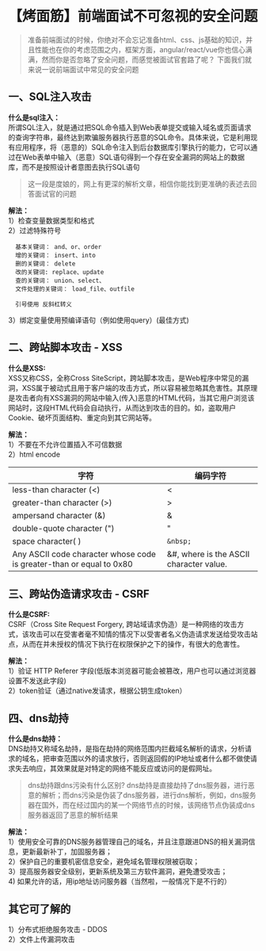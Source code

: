 # 【烤面筋】前端面试不可忽视的安全问题
> 准备前端面试的时候，你绝对不会忘记准备html、css、js基础的知识，并且性能也在你的考虑范围之内，框架方面，angular/react/vue你也信心满满，然而你是否忽略了安全问题，而感觉被面试官套路了呢？
> 下面我们就来说一说前端面试中常见的安全问题

## 一、SQL注入攻击
**什么是sql注入：**   
所谓SQL注入，就是通过把SQL命令插入到Web表单提交或输入域名或页面请求的查询字符串，最终达到欺骗服务器执行恶意的SQL命令。具体来说，它是利用现有应用程序，将（恶意的）SQL命令注入到后台数据库引擎执行的能力，它可以通过在Web表单中输入（恶意）SQL语句得到一个存在安全漏洞的网站上的数据库，而不是按照设计者意图去执行SQL语句
> 这一段是度娘的，网上有更深的解析文章，相信你能找到更准确的表述去回答面试官的问题

**解法：**  
1）检查变量数据类型和格式   
2）过滤特殊符号
```
  基本关键词： and、or、order
  增的关键词： insert、into
  删的关键词： delete
  改的关键词: replace、update
  查的关键词： union、select、
  文件处理的关键词： load_file、outfile

  引号使用 反斜杠转义
```
3）绑定变量使用预编译语句（例如使用query）(最佳方式)

## 二、跨站脚本攻击 - XSS
**什么是XSS:**   
XSS又称CSS，全称Cross SiteScript，跨站脚本攻击，是Web程序中常见的漏洞，XSS属于被动式且用于客户端的攻击方式，所以容易被忽略其危害性。其原理是攻击者向有XSS漏洞的网站中输入(传入)恶意的HTML代码，当其它用户浏览该网站时，这段HTML代码会自动执行，从而达到攻击的目的。如，盗取用户Cookie、破坏页面结构、重定向到其它网站等。

**解法：**  
1）不要在不允许位置插入不可信数据        
2）html encode      

| 字符 | 编码字符 | 
| --- | --- | 
| less-than character (<) |   &lt; | 
| greater-than character (>) |  &gt; | 
| ampersand character (&) |  &amp; |
| double-quote character (") |  &quot; |
| space character( ) |  `&nbsp;` |
| Any ASCII code character whose code is greater-than or equal to 0x80 |  &#<number>, where <number> is the ASCII character value. |

## 三、跨站伪造请求攻击 - CSRF
**什么是CSRF:**   
CSRF（Cross Site Request Forgery, 跨站域请求伪造）是一种网络的攻击方式，该攻击可以在受害者毫不知情的情况下以受害者名义伪造请求发送给受攻击站点，从而在并未授权的情况下执行在权限保护之下的操作，有很大的危害性。

**解法：**    
1）验证 HTTP Referer 字段(低版本浏览器可能会被篡改，用户也可以通过浏览器设置不发送此字段)   
2）token验证（通过native发请求，根据公钥生成token）

## 四、dns劫持
**什么是dns劫持：**   
DNS劫持又称域名劫持，是指在劫持的网络范围内拦截域名解析的请求，分析请求的域名，把审查范围以外的请求放行，否则返回假的IP地址或者什么都不做使请求失去响应，其效果就是对特定的网络不能反应或访问的是假网址。
> dns劫持跟dns污染有什么区别?
> dns劫持是直接劫持了dns服务器，进行恶意的解析；而dns污染是伪装了dns服务器，进行dns解析，例如，dns服务器在国外，而在经过国内的某一个网络节点的时候，该网络节点伪装成dns服务器返回了恶意的解析结果

**解法：**   
1）使用安全可靠的DNS服务器管理自己的域名，并且注意跟进DNS的相关漏洞信息，更新最新补丁，加固服务器；       
2）保护自己的重要机密信息安全，避免域名管理权限被窃取；       
3）提高服务器安全级别，更新系统及第三方软件漏洞，避免遭受攻击；      
4) 如果允许的话，用ip地址访问服务器（当然啦，一般情况下是不行的）

## 其它可了解的
1）分布式拒绝服务攻击 - DDOS   
2）文件上传漏洞攻击 



